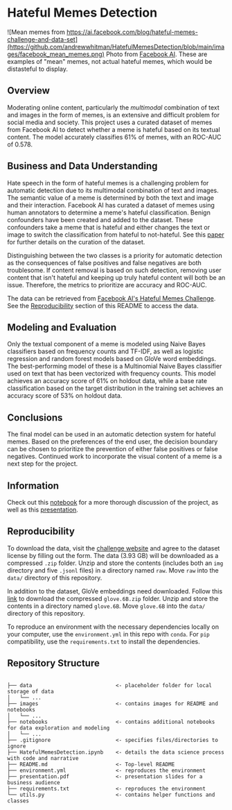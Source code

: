# Hateful Memes Detection
![Mean memes from https://ai.facebook.com/blog/hateful-memes-challenge-and-data-set](https://github.com/andrewwhitman/HatefulMemesDetection/blob/main/images/facebook_mean_memes.png)
Photo from [Facebook AI](https://ai.facebook.com/blog/hateful-memes-challenge-and-data-set). These are examples of "mean" memes, not actual hateful memes, which would be distasteful to display.

## Overview

Moderating online content, particularly the *multimodal* combination of text and images in the form of memes, is an extensive and difficult problem for social media and society. This project uses a curated dataset of memes from Facebook AI to detect whether a meme is hateful based on its textual content. The model accurately classifies 61% of memes, with an ROC-AUC of 0.578.


## Business and Data Understanding

Hate speech in the form of hateful memes is a challenging problem for automatic detection due to its multimodal combination of text and images. The semantic value of a meme is determined by both the text and image and their interaction. Facebook AI has curated a dataset of memes using human annotators to determine a meme's hateful classification. Benign confounders have been created and added to the dataset. These confounders take a meme that is hateful and either changes the text or image to switch the classification from hateful to not-hateful. See this [paper](https://arxiv.org/pdf/2005.04790.pdf) for further details on the curation of the dataset.

Distinguishing between the two classes is a priority for automatic detection as the consequences of false positives and false negatives are both troublesome. If content removal is based on such detection, removing user content that isn't hateful and keeping up truly hateful content will both be an issue. Therefore, the metrics to prioritize are accuracy and ROC-AUC.

The data can be retrieved from [Facebook AI's Hateful Memes Challenge](https://hatefulmemeschallenge.com/). See the [Reproducibility](#Reproducibility "Go to Reproducibility") section of this README to access the data.


## Modeling and Evaluation

Only the textual component of a meme is modeled using Naive Bayes classifiers based on frequency counts and TF-IDF, as well as logistic regression and random forest models based on GloVe word embeddings. The best-performing model of these is a Multinomial Naive Bayes classifier used on text that has been vectorized with frequency counts. This model achieves an accuracy score of 61% on holdout data, while a base rate classification based on the target distribution in the training set achieves an accuracy score of 53% on holdout data.


## Conclusions

The final model can be used in an automatic detection system for hateful memes. Based on the preferences of the end user, the decision boundary can be chosen to prioritize the prevention of either false positives or false negatives. Continued work to incorporate the visual content of a meme is a next step for the project.


## Information

Check out this [notebook](https://github.com/andrewwhitman/HatefulMemesDetection/blob/main/HatefulMemesDetection.ipynb) for a more thorough discussion of the project, as well as this [presentation](https://github.com/andrewwhitman/HatefulMemesDetection/blob/main/presentation.pdf).

## Reproducibility

To download the data, visit the [challenge website](https://hatefulmemeschallenge.com/#download) and agree to the dataset license by filling out the form. The data (3.93 GB) will be downloaded as a compressed `.zip` folder. Unzip and store the contents (includes both an `img` directory and five `.jsonl` files) in a directory named `raw`. Move `raw` into the `data/` directory of this repository.

In addition to the dataset, GloVe embeddings need downloaded. Follow this [link](https://huggingface.co/stanfordnlp/glove/resolve/main/glove.6B.zip) to download the compressed `glove.6B.zip` folder. Unzip and store the contents in a directory named `glove.6B`. Move `glove.6B` into the `data/` directory of this repository.

To reproduce an environment with the necessary dependencies locally on your computer, use the `environment.yml` in this repo with `conda`. For `pip` compatibility, use the `requirements.txt` to install the dependencies.

## Repository Structure

```

├── data                           <- placeholder folder for local storage of data
│   └── ...
├── images                         <- contains images for README and notebooks
│   └── ...
├── notebooks                      <- contains additional notebooks for data exploration and modeling
│   └── ...
├── .gitignore                     <- specifies files/directories to ignore
├── HatefulMemesDetection.ipynb    <- details the data science process with code and narrative
├── README.md                      <- Top-level README
├── environment.yml                <- reproduces the environment
├── presentation.pdf               <- presentation slides for a business audience
├── requirements.txt               <- reproduces the environment
└── utils.py                       <- contains helper functions and classes

``` 